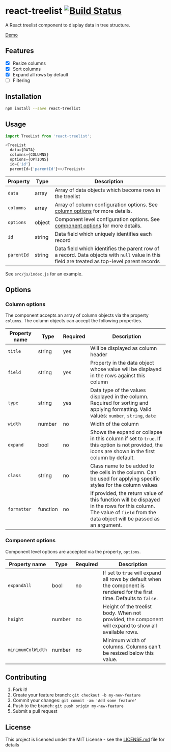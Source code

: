 # react-treelist [![Build Status](https://travis-ci.org/maheshsenni/react-treelist.svg?branch=master)](https://travis-ci.org/maheshsenni/react-treelist)

A React treelist component to display data in tree structure.

[Demo](https://maheshsenni.github.io/react-treelist/)

## Features

- [x] Resize columns
- [x] Sort columns
- [x] Expand all rows by default
- [ ] Filtering

## Installation

```sh
npm install --save react-treelist
```

## Usage

```js
import TreeList from 'react-treelist';

<TreeList
  data={DATA}  
  columns={COLUMNS}
  options={OPTIONS}
  id={'id'}
  parentId={'parentId'}></TreeList>
```

|Property|Type|Description|
|--------|----|-----------|
|`data`|array|Array of data objects which become rows in the treelist|
|`columns`|array|Array of column configuration options. See [column options](#column-options) for more details.|
|`options`|object|Component level configuration options. See [component options](#component-options) for more details.|
|`id`|string|Data field which uniquely identifies each record|
|`parentId`|string|Data field which identifies the parent row of a record. Data objects with `null` value in this field are treated as top-level parent records|  

See `src/js/index.js` for an example.

## Options

### Column options

The component accepts an array of column objects via the property `columns`. The column objects can accept the following properties.

|Property name|Type|Required|Description|
|-------------|----|--------|-----------|
|`title`|string|yes|Will be displayed as column header|
|`field`|string|yes|Property in the data object whose value will be displayed in the rows against this column|
|`type`|string|yes|Data type of the values displayed in the column. Required for sorting and applying formatting. Valid values: `number`, `string`, `date`|
|`width`|number|no|Width of the column|
|`expand`|bool|no|Shows the expand or collapse in this column if set to `true`. If this option is not provided, the icons are shown in the first column by default.|
|`class`|string|no|Class name to be added to the cells in the column. Can be used for applying specific styles for the column values|
|`formatter`|function|no|If provided, the return value of this function will be dispayed in the rows for this column. The value of `field` from the data object will be passed as an argument.

### Component options

Component level options are accepted via the property, `options`.

|Property name|Type|Required|Description|
|-------------|----|--------|-----------|
|`expandAll`|bool|no|If set to `true` will expand all rows by default when the component is rendered for the first time. Defaults to `false`.
|`height`|number|no|Height of the treelist body. When not provided, the component will expand to show all available rows.|
|`minimumColWidth`|number|no|Minimum width of columns. Columns can't be resized below this value.

## Contributing

1. Fork it!
2. Create your feature branch: `git checkout -b my-new-feature`
3. Commit your changes: `git commit -am 'Add some feature'`
4. Push to the branch: `git push origin my-new-feature`
5. Submit a pull request

## License

This project is licensed under the MIT License - see the [LICENSE.md](LICENSE.md) file for details

